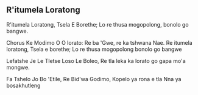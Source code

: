 ## R'itumela Loratong

R'itumela Loratong, Tsela E Borethe;
Lo re thusa mogopolong, bonolo go bangwe.

Chorus
Ke Modimo O O lorato:
Re ba 'Gwe, re ka tshwana Nae.
Re itumela loratong, Tsela e borethe;
Lo re thusa mogopolong bonolo go bangwe

Lefatshe Je Le Tletse Loso Le Boleo,
Re tla leka ka lorato go gapa mo'a mongwe.

Fa Tshelo Jo Bo 'Etile, Re Bid'wa Godimo,
Kopelo ya rona e tla Nna ya bosakhutleng

